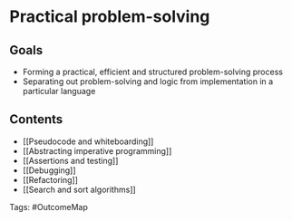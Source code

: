 # Practical problem-solving

## Goals
- Forming a practical, efficient and structured problem-solving process
- Separating out problem-solving and logic from implementation in a particular language

## Contents
- [[Pseudocode and whiteboarding]]
- [[Abstracting imperative programming]]
- [[Assertions and testing]]
- [[Debugging]]
- [[Refactoring]]
- [[Search and sort algorithms]]

Tags: #OutcomeMap